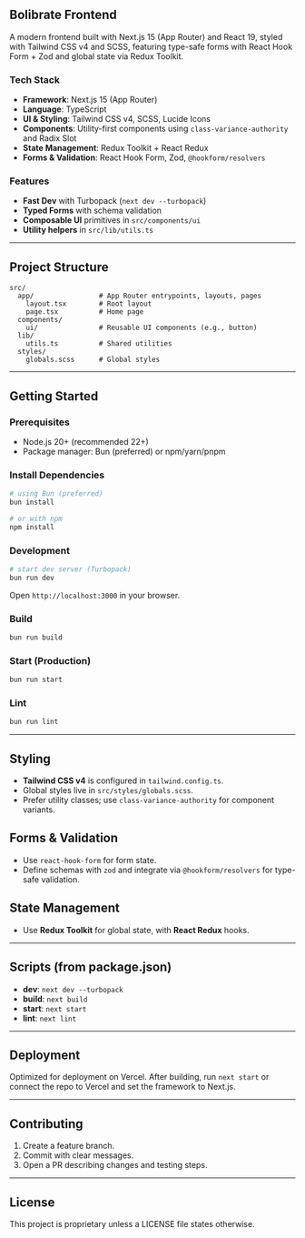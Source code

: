 ## Bolibrate Frontend

A modern frontend built with Next.js 15 (App Router) and React 19, styled with Tailwind CSS v4 and SCSS, featuring type-safe forms with React Hook Form + Zod and global state via Redux Toolkit.

### Tech Stack

- **Framework**: Next.js 15 (App Router)
- **Language**: TypeScript
- **UI & Styling**: Tailwind CSS v4, SCSS, Lucide Icons
- **Components**: Utility-first components using `class-variance-authority` and Radix Slot
- **State Management**: Redux Toolkit + React Redux
- **Forms & Validation**: React Hook Form, Zod, `@hookform/resolvers`

### Features

- **Fast Dev** with Turbopack (`next dev --turbopack`)
- **Typed Forms** with schema validation
- **Composable UI** primitives in `src/components/ui`
- **Utility helpers** in `src/lib/utils.ts`

---

## Project Structure

```
src/
  app/                # App Router entrypoints, layouts, pages
    layout.tsx        # Root layout
    page.tsx          # Home page
  components/
    ui/               # Reusable UI components (e.g., button)
  lib/
    utils.ts          # Shared utilities
  styles/
    globals.scss      # Global styles
```

---

## Getting Started

### Prerequisites

- Node.js 20+ (recommended 22+)
- Package manager: Bun (preferred) or npm/yarn/pnpm

### Install Dependencies

```bash
# using Bun (preferred)
bun install

# or with npm
npm install
```

### Development

```bash
# start dev server (Turbopack)
bun run dev
```

Open `http://localhost:3000` in your browser.

### Build

```bash
bun run build
```

### Start (Production)

```bash
bun run start
```

### Lint

```bash
bun run lint
```

---

## Styling

- **Tailwind CSS v4** is configured in `tailwind.config.ts`.
- Global styles live in `src/styles/globals.scss`.
- Prefer utility classes; use `class-variance-authority` for component variants.

## Forms & Validation

- Use `react-hook-form` for form state.
- Define schemas with `zod` and integrate via `@hookform/resolvers` for type-safe validation.

## State Management

- Use **Redux Toolkit** for global state, with **React Redux** hooks.

---

## Scripts (from package.json)

- **dev**: `next dev --turbopack`
- **build**: `next build`
- **start**: `next start`
- **lint**: `next lint`

---

## Deployment

Optimized for deployment on Vercel. After building, run `next start` or connect the repo to Vercel and set the framework to Next.js.

---

## Contributing

1. Create a feature branch.
2. Commit with clear messages.
3. Open a PR describing changes and testing steps.

---

## License

This project is proprietary unless a LICENSE file states otherwise.
